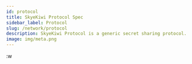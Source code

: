 ```yaml
---
id: protocol 
title: SkyeKiwi Protocol Spec
sidebar_label: Protocol 
slug: /network/protocol
description: SkyeKiwi Protocol is a generic secret sharing protocol. 
image: img/meta.png
---
```


:w
